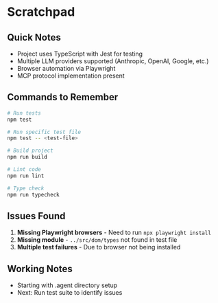 # Scratchpad

## Quick Notes
- Project uses TypeScript with Jest for testing
- Multiple LLM providers supported (Anthropic, OpenAI, Google, etc.)
- Browser automation via Playwright
- MCP protocol implementation present

## Commands to Remember
```bash
# Run tests
npm test

# Run specific test file
npm test -- <test-file>

# Build project
npm run build

# Lint code
npm run lint

# Type check
npm run typecheck
```

## Issues Found
1. **Missing Playwright browsers** - Need to run `npx playwright install`
2. **Missing module** - `../src/dom/types` not found in test file
3. **Multiple test failures** - Due to browser not being installed

## Working Notes
- Starting with .agent directory setup
- Next: Run test suite to identify issues